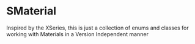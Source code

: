 # SMaterial
Inspired by the XSeries, this is just a collection of enums and classes for working with Materials in a Version Independent manner
